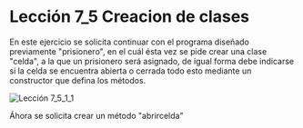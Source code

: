 # Lección 7_5 Creacion de clases

En este ejercicio se solicita continuar con el programa diseñado previamente "prisionero", en el cuál ésta vez se pide crear una clase "celda", a la que un prisionero será asignado, de igual forma debe indicarse si la celda se encuentra abierta o cerrada todo esto mediante un constructor que defina los métodos.

![Lección 7_5_1_1](https://user-images.githubusercontent.com/54320247/68538976-8c9c4d80-0342-11ea-9438-c15835b7fe32.jpg)

Áhora se solicita crear un método "abrircelda"
